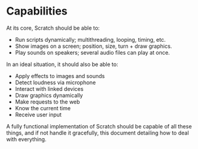 # Capabilities

At its core, Scratch should be able to:

* Run scripts dynamically; multithreading, looping, timing, etc.
* Show images on a screen; position, size, turn + draw graphics.
* Play sounds on speakers; several audio files can play at once.

In an ideal situation, it should also be able to:

* Apply effects to images and sounds
* Detect loudness via microphone
* Interact with linked devices
* Draw graphics dynamically
* Make requests to the web
* Know the current time
* Receive user input

A fully functional implementation of Scratch should be capable of all these things, and if not handle it gracefully, this document detailing how to deal with everything.
